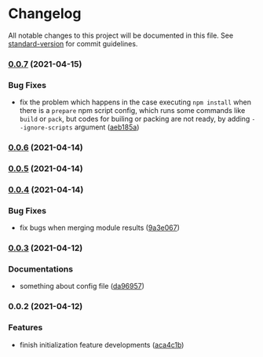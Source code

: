 # Changelog

All notable changes to this project will be documented in this file. See [standard-version](https://github.com/conventional-changelog/standard-version) for commit guidelines.

### [0.0.7](https://github.com/zppack/zp/compare/v0.0.6...v0.0.7) (2021-04-15)


### Bug Fixes

* fix the problem which happens in the case executing `npm install` when there is a `prepare` npm script config, which runs some commands like `build` or `pack`, but codes for builing or packing are not ready, by adding `--ignore-scripts` argument ([aeb185a](https://github.com/zppack/zp/commit/aeb185affc0a369cecd439dc1a9ab560b08d88e8))

### [0.0.6](https://github.com/zppack/zp/compare/v0.0.5...v0.0.6) (2021-04-14)

### [0.0.5](https://github.com/zppack/zp/compare/v0.0.4...v0.0.5) (2021-04-14)

### [0.0.4](https://github.com/zppack/zp/compare/v0.0.3...v0.0.4) (2021-04-14)


### Bug Fixes

* fix bugs when merging module results ([9a3e067](https://github.com/zppack/zp/commit/9a3e067431f66e0083f12b1a2448a301e8c0049c))

### [0.0.3](https://github.com/zppack/zp/compare/v0.0.2...v0.0.3) (2021-04-12)


### Documentations

* something about config file ([da96957](https://github.com/zppack/zp/commit/da96957554e9b675744f309c500665abdfaa6fff))

### 0.0.2 (2021-04-12)


### Features

* finish initialization feature developments ([aca4c1b](https://github.com/zppack/zp/commit/aca4c1bb55e3997c3bedd0c008af5b658b46c927))
